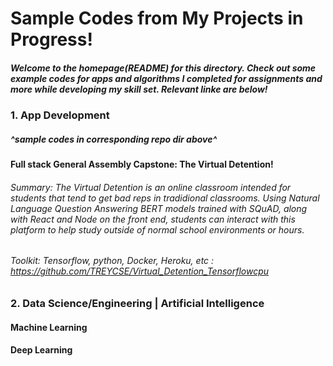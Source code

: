 # Sample Codes from My Projects in Progress!
##### Welcome to the homepage(README) for this directory. Check out some example codes for apps and algorithms I completed for assignments and more while developing my skill set. Relevant linke are below!

### 1. App Development
##### ^sample codes in corresponding repo dir above^
#### Full stack General Assembly Capstone: The Virtual Detention!
###### Summary: The Virtual Detention is an online classroom intended for students that tend to get bad reps in tradidional classrooms. Using Natural Language Question Answering BERT models trained with SQuAD, along with React and Node on the front end, students can interact with this platform to help study outside of normal school environments or hours.

###### Toolkit: Tensorflow, python, Docker, Heroku, etc : https://github.com/TREYCSE/Virtual_Detention_Tensorflowcpu

### 2. Data Science/Engineering | Artificial Intelligence

#### Machine Learning

#### Deep Learning

